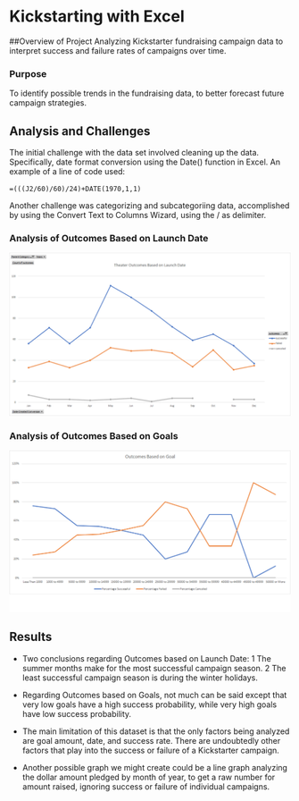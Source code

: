 # Kickstarting with Excel

##Overview of Project
Analyzing Kickstarter fundraising campaign data to interpret success and failure rates of campaigns over time.

### Purpose
To identify possible trends in the fundraising data, to better forecast future campaign strategies.

## Analysis and Challenges
The initial challenge with the data set involved cleaning up the data.  Specifically, date format conversion using the Date() function in Excel.  An example of a line of code used:
```
=(((J2/60)/60)/24)+DATE(1970,1,1)
```
Another challenge was categorizing and subcategoriing data, accomplished by using the Convert Text to Columns Wizard, using the / as delimiter.

### Analysis of Outcomes Based on Launch Date
![Analysis of Outcomes Based on Launch Date](https://github.com/maddenc33/kickstarter-analysis/blob/main/Resources/Theater_Outcomes_vs_Launch.png?raw=true)

### Analysis of Outcomes Based on Goals
![Analysis of Outcomes Based on Goals](https://github.com/maddenc33/kickstarter-analysis/blob/main/Resources/Outcomes_vs_Goals.png?raw=true)

## Results

- Two conclusions regarding Outcomes based on Launch Date:
1 The summer months make for the most successful campaign season.
2 The least successful campaign season is during the winter holidays.

- Regarding Outcomes based on Goals, not much can be said except that very low goals have a high success probability, while very high goals have low success probability.

- The main limitation of this dataset is that the only factors being analyzed are goal amount, date, and success rate.  There are undoubtedly other factors that play into the success or failure of a Kickstarter campaign.

- Another possible graph we might create could be a line graph analyzing the dollar amount pledged by month of year, to get a raw number for amount raised, ignoring success or failure of individual campaigns.
